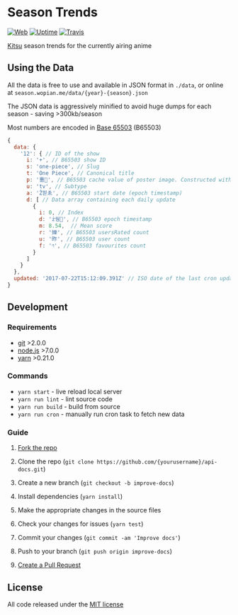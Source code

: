 # Season Trends

[![Web]][5]
[![Uptime]][5]
[![Travis]][3]

[Kitsu][0] season trends for the currently airing anime

## Using the Data

All the data is free to use and available in JSON format in `./data`, or online at `season.wopian.me/data/{year}-{season}.json`

The JSON data is aggressively minified to avoid huge dumps for each season - saving >300kb/season

Most numbers are encoded in [Base 65503] (B65503)

```js
{
  data: {
    '12': { // ID of the show
      i: '+', // B65503 show ID
      s: 'one-piece', // Slug
      t: 'One Piece', // Canonical title
      p: '夁', // B65503 cache value of poster image. Constructed with `https://media.kitsu.io/anime/poster_images/{i}/medium.jpg?{p}
      u: 'tv', // Subtype
      a: 'Ž븯ゑ', // B65503 start date (epoch timestamp)
      d: [ // Data array containing each daily update
        {
          i: 0, // Index
          d: 'ż쉉⃍', // B65503 epoch timestamp
          m: 8.54,  // Mean score
          r: '㜰', // B65503 usersRated count
          u: '昨', // B65503 user count
          f: 'ণ', // B65503 favourites count
        }
      ]
    }
  },
  updated: '2017-07-22T15:12:09.391Z' // ISO date of the last cron update
}
```

## Development

### Requirements

- [git](https://git-scm.com) >2.0.0
- [node.js](https://nodejs.org) >7.0.0
- [yarn](https://yarnpkg.com) >0.21.0

### Commands

- `yarn start` - live reload local server
- `yarn run lint` - lint source code
- `yarn run build` - build from source
- `yarn run cron` - manually run cron task to fetch new data

### Guide

1. [Fork the repo][1]

2. Clone the repo (`git clone https://github.com/{yourusername}/api-docs.git`)

3. Create a new branch (`git checkout -b improve-docs`)

4. Install dependencies (`yarn install`)

5. Make the appropriate changes in the source files

6. Check your changes for issues (`yarn test`)

7. Commit your changes (`git commit -am 'Improve docs'`)

8. Push to your branch (`git push origin improve-docs`)

9. [Create a Pull Request][2]

## License

All code released under the [MIT license][4]

[0]:https://kitsu.io
[1]:https://help.github.com/articles/fork-a-repo/#fork-an-example-repository
[2]:https://help.github.com/articles/creating-a-pull-request/#creating-the-pull-request
[3]:https://travis-ci.org/wopian/kitsu-season-trends
[4]:https://github.com/wopian/kitsu-season-trends/blob/master/LICENSE.md
[5]:https://season.wopian.me

[travis]:https://img.shields.io/travis/wopian/kitsu-season-trends/master.svg?style=flat-square&label=linux
[web]:https://img.shields.io/website-up-down-green-red/https/season.wopian.me.svg?style=flat-square&label=web
[uptime]:https://img.shields.io/uptimerobot/ratio/7/m779133972-4da0d8f104f1d6ffaf921257.svg?style=flat-square
[Base 65503]:https://yarn.fyi/base-65503
